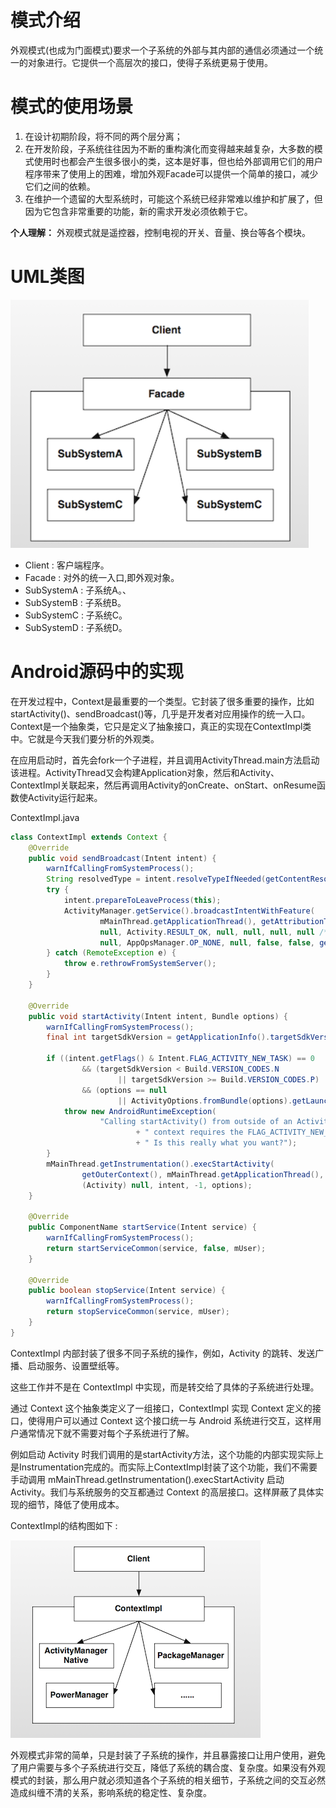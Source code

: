 
# 模式介绍

外观模式(也成为门面模式)要求一个子系统的外部与其内部的通信必须通过一个统一的对象进行。它提供一个高层次的接口，使得子系统更易于使用。

# 模式的使用场景
1. 在设计初期阶段，将不同的两个层分离；
2. 在开发阶段，子系统往往因为不断的重构演化而变得越来越复杂，大多数的模式使用时也都会产生很多很小的类，这本是好事，但也给外部调用它们的用户程序带来了使用上的困难，增加外观Facade可以提供一个简单的接口，减少它们之间的依赖。
3. 在维护一个遗留的大型系统时，可能这个系统已经非常难以维护和扩展了，但因为它包含非常重要的功能，新的需求开发必须依赖于它。

**个人理解：** 外观模式就是遥控器，控制电视的开关、音量、换台等各个模块。

# UML类图
![image-20250328213333918](./img/image-20250328213333918.png)

- Client : 客户端程序。
- Facade : 对外的统一入口,即外观对象。
- SubSystemA : 子系统A。、
- SubSystemB : 子系统B。
- SubSystemC : 子系统C。
- SubSystemD : 子系统D。

# Android源码中的实现
在开发过程中，Context是最重要的一个类型。它封装了很多重要的操作，比如startActivity()、sendBroadcast()等，几乎是开发者对应用操作的统一入口。Context是一个抽象类，它只是定义了抽象接口，真正的实现在ContextImpl类中。它就是今天我们要分析的外观类。

在应用启动时，首先会fork一个子进程，并且调用ActivityThread.main方法启动该进程。ActivityThread又会构建Application对象，然后和Activity、ContextImpl关联起来，然后再调用Activity的onCreate、onStart、onResume函数使Activity运行起来。



ContextImpl.java

```java
class ContextImpl extends Context {
    @Override
    public void sendBroadcast(Intent intent) {
        warnIfCallingFromSystemProcess();
        String resolvedType = intent.resolveTypeIfNeeded(getContentResolver());
        try {
            intent.prepareToLeaveProcess(this);
            ActivityManager.getService().broadcastIntentWithFeature(
                    mMainThread.getApplicationThread(), getAttributionTag(), intent, resolvedType,
                    null, Activity.RESULT_OK, null, null, null, null /*excludedPermissions=*/,
                    null, AppOpsManager.OP_NONE, null, false, false, getUserId());
        } catch (RemoteException e) {
            throw e.rethrowFromSystemServer();
        }
    }

    @Override
    public void startActivity(Intent intent, Bundle options) {
        warnIfCallingFromSystemProcess();
        final int targetSdkVersion = getApplicationInfo().targetSdkVersion;

        if ((intent.getFlags() & Intent.FLAG_ACTIVITY_NEW_TASK) == 0
                && (targetSdkVersion < Build.VERSION_CODES.N
                        || targetSdkVersion >= Build.VERSION_CODES.P)
                && (options == null
                        || ActivityOptions.fromBundle(options).getLaunchTaskId() == -1)) {
            throw new AndroidRuntimeException(
                    "Calling startActivity() from outside of an Activity"
                            + " context requires the FLAG_ACTIVITY_NEW_TASK flag."
                            + " Is this really what you want?");
        }
        mMainThread.getInstrumentation().execStartActivity(
                getOuterContext(), mMainThread.getApplicationThread(), null,
                (Activity) null, intent, -1, options);
    }
    
    @Override
    public ComponentName startService(Intent service) {
        warnIfCallingFromSystemProcess();
        return startServiceCommon(service, false, mUser);
    }
    
    @Override
    public boolean stopService(Intent service) {
        warnIfCallingFromSystemProcess();
        return stopServiceCommon(service, mUser);
    }
}
```

ContextImpl 内部封装了很多不同子系统的操作，例如，Activity 的跳转、发送广播、启动服务、设置壁纸等。

这些工作并不是在 ContextImpl 中实现，而是转交给了具体的子系统进行处理。

通过 Context 这个抽象类定义了一组接口，ContextImpl 实现 Context 定义的接口，使得用户可以通过 Context 这个接口统一与 Android 系统进行交互，这样用户通常情况下就不需要对每个子系统进行了解。

例如启动 Activity 时我们调用的是startActivity方法，这个功能的内部实现实际上是Instrumentation完成的。而实际上ContextImpl封装了这个功能，我们不需要手动调用 mMainThread.getInstrumentation().execStartActivity 启动 Activity。我们与系统服务的交互都通过 Context 的高层接口。这样屏蔽了具体实现的细节，降低了使用成本。



ContextImpl的结构图如下 :

![contextimpl.png](./img/contextimpl.png)



外观模式非常的简单，只是封装了子系统的操作，并且暴露接口让用户使用，避免了用户需要与多个子系统进行交互，降低了系统的耦合度、复杂度。如果没有外观模式的封装，那么用户就必须知道各个子系统的相关细节，子系统之间的交互必然造成纠缠不清的关系，影响系统的稳定性、复杂度。
